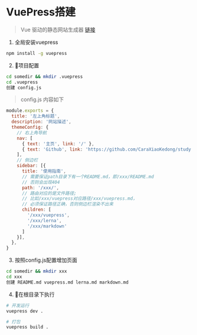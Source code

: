 # VuePress搭建

> Vue 驱动的静态网站生成器 [链接](https://vuepress.vuejs.org/zh/)


1. 全局安装vuepress
```bash
npm install -g vuepress
```

2. 项目配置
```bash
cd somedir && mkdir .vuepress 
cd .vuepress 
创建 config.js
```
> config.js 内容如下
```javascript
module.exports = {
  title: '左上角标题',
  description: '网站描述',
  themeConfig: {
    // 右上角导航
    nav: [
      { text: '主页', link: '/' },
      { text: 'Github', link: 'https://github.com/CaraXiaoKedong/study'}
    ],
    // 侧边栏
    sidebar: [{
      title: '使用指南',
      // 需要保证path目录下有一个README.md，即/xxx/README.md
      // 否则会出现404
      path: '/xxx/',
      // 路由对应的是文件路径; 
      // 比如/xxx/vuepress对应路径/xxx/vuepress.md，
      // 必须保证路径正确，否则侧边栏渲染不出来
      children: [ 
        '/xxx/vuepress', 
        '/xxx/lerna',
        '/xxx/markdown'
      ]
    }],
  },
}
```
3. 按照config.js配置增加页面

``` bash
cd somedir && mkdir xxx  
cd xxx 
创建 README.md vuepress.md lerna.md markdown.md 
```
4. 在根目录下执行

```bash
# 开发运行
vuepress dev .
```

```bash
# 打包
vuepress build .
```
